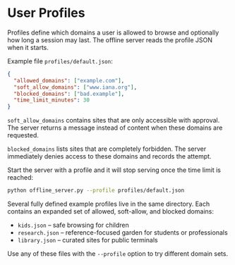 # User Profiles

Profiles define which domains a user is allowed to browse and optionally how long a session may last. The offline server reads the profile JSON when it starts.

Example file `profiles/default.json`:

```json
{
  "allowed_domains": ["example.com"],
  "soft_allow_domains": ["www.iana.org"],
  "blocked_domains": ["bad.example"],
  "time_limit_minutes": 30
}
```

`soft_allow_domains` contains sites that are only accessible with approval. The server returns a message instead of content when these domains are requested.

`blocked_domains` lists sites that are completely forbidden. The server immediately
denies access to these domains and records the attempt.

Start the server with a profile and it will stop serving once the time limit is reached:

```bash
python offline_server.py --profile profiles/default.json
```

Several fully defined example profiles live in the same directory. Each contains
an expanded set of allowed, soft-allow, and blocked domains:

- `kids.json` – safe browsing for children
- `research.json` – reference-focused garden for students or professionals
- `library.json` – curated sites for public terminals

Use any of these files with the `--profile` option to try different domain sets.
